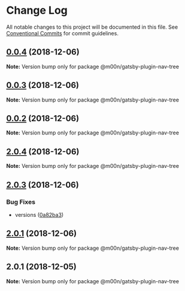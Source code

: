 # Change Log

All notable changes to this project will be documented in this file.
See [Conventional Commits](https://conventionalcommits.org) for commit guidelines.

## [0.0.4](https://github.com/6stars/gatsby-docs/compare/@m00n/gatsby-plugin-nav-tree@0.0.3...@m00n/gatsby-plugin-nav-tree@0.0.4) (2018-12-06)

**Note:** Version bump only for package @m00n/gatsby-plugin-nav-tree





## [0.0.3](https://github.com/6stars/gatsby-docs/compare/@m00n/gatsby-plugin-nav-tree@0.0.2...@m00n/gatsby-plugin-nav-tree@0.0.3) (2018-12-06)

**Note:** Version bump only for package @m00n/gatsby-plugin-nav-tree





## [0.0.2](https://github.com/6stars/gatsby-docs/compare/@m00n/gatsby-plugin-nav-tree@2.0.4...@m00n/gatsby-plugin-nav-tree@0.0.2) (2018-12-06)

**Note:** Version bump only for package @m00n/gatsby-plugin-nav-tree





## [2.0.4](https://github.com/6stars/gatsby-docs/compare/@m00n/gatsby-plugin-nav-tree@2.0.3...@m00n/gatsby-plugin-nav-tree@2.0.4) (2018-12-06)

**Note:** Version bump only for package @m00n/gatsby-plugin-nav-tree





## [2.0.3](https://github.com/6stars/gatsby-docs/compare/@m00n/gatsby-plugin-nav-tree@2.0.1...@m00n/gatsby-plugin-nav-tree@2.0.3) (2018-12-06)


### Bug Fixes

* versions ([0a82ba3](https://github.com/6stars/gatsby-docs/commit/0a82ba3))





## [2.0.1](https://github.com/6stars/gatsby-docs/compare/@m00n/gatsby-plugin-nav-tree@2.0.1...@m00n/gatsby-plugin-nav-tree@2.0.1) (2018-12-06)

**Note:** Version bump only for package @m00n/gatsby-plugin-nav-tree





## 2.0.1 (2018-12-05)

**Note:** Version bump only for package @m00n/gatsby-plugin-nav-tree

